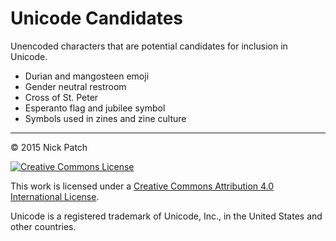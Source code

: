 # Unicode Candidates

Unencoded characters that are potential candidates for inclusion in Unicode.

* Durian and mangosteen emoji
* Gender neutral restroom
* Cross of St. Peter
* Esperanto flag and jubilee symbol
* Symbols used in zines and zine culture

---

© 2015 Nick Patch

[![Creative Commons
License](http://i.creativecommons.org/l/by/4.0/80x15.png)](http://creativecommons.org/licenses/by/4.0/)

This work is licensed under a [Creative Commons Attribution 4.0 International
License](http://creativecommons.org/licenses/by/4.0/).

Unicode is a registered trademark of Unicode, Inc., in the United States and
other countries.
